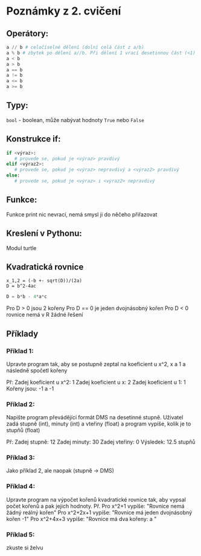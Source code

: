 # Poznámky z 2. cvičení

## Operátory:
```python
a // b # celočíselné dělení (dolní celá část z a/b)
a % b # zbytek po dělení a//b. Při dělení 1 vrací desetinnou část (<1)
a < b
a > b
a == b
a != b
a <= b
a >= b
```

## Typy:
`bool` - boolean, může nabývat hodnoty `True` nebo `False`

## Konstrukce if:
```python
if <výraz>:
   # provede se, pokud je <výraz> pravdivý
elif <výraz2>:
   # provede se, pokud je <výraz> nepravdivý a <výraz2> pravdivý
else:
   # provede se, pokud je <výraz> i <výraz2> nepravdivý
```

## Funkce:
Funkce print nic nevrací, nemá smysl ji do něčeho přiřazovat

## Kreslení v Pythonu:
Modul turtle

## Kvadratická rovnice
```
x_1,2 = (-b +- sqrt(D))/(2a)
D = b^2-4ac
```
```python
D = b*b - 4*a*c
```
Pro D > 0 jsou 2 kořeny
Pro D == 0 je jeden dvojnásobný kořen
Pro D < 0 rovnice nemá v R žádné řešení

## Příklady

### Příklad 1:
Upravte program tak, aby se postupně zeptal na koeficient u x^2, x a 1 a následně spočetl kořeny

Př:
Zadej koeficient u x^2: 1
Zadej koeficient u x: 2
Zadej koeficient u 1: 1
Kořeny jsou: -1 a -1

### Příklad 2:
Napište program převádějící formát DMS na desetinné stupně.
Uživatel zadá stupně (int), minuty (int) a vteřiny (float) a program vypíše, kolik je to stupňů (float)

Př:
Zadej stupně: 12
Zadej minuty: 30
Zadej vteřiny: 0
Výsledek: 12.5 stupňů

### Příklad 3:
Jako příklad 2, ale naopak (stupně -> DMS)

### Příklad 4:
Upravte program na výpočet kořenů kvadratické rovnice tak, aby vypsal počet kořenů a pak jejich hodnoty.
Př. 
Pro x^2+1 vypíše: "Rovnice nemá žádný reálný kořen"
Pro x^2+2x+1 vypíše: "Rovnice má jeden dvojnásobný kořen -1"
Pro x^2+4x+3 vypíše: "Rovnice má dva kořeny: <x1> a <x2>"

### Příklad 5:
zkuste si želvu
